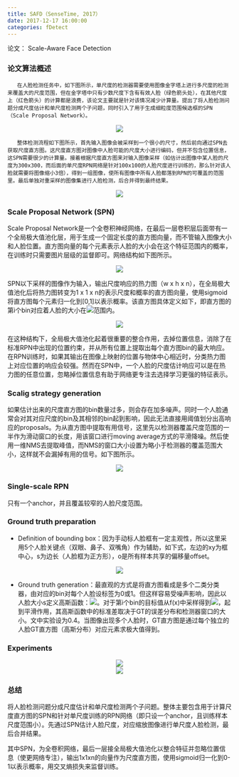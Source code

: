 ```yaml
---
title: SAFD（SenseTime, 2017）
date: 2017-12-17 16:00:00
categories: fDetect
---
```


<script type="text/javascript" src="http://cdn.mathjax.org/mathjax/latest/MathJax.js?config=default"></script>

论文： Scale-Aware Face Detection

### 论文算法概述

       在人脸检测任务中，如下图所示，单尺度的检测器需要使用图像金字塔上进行多尺度的检测来覆盖大的尺度范围，但在金字塔中只有少数尺度下含有有效人脸（绿色箭头处），在其他尺度上（红色箭头）的计算都是浪费，该论文主要就是针对该情况减少计算量。提出了将人脸检测问题分成尺度估计和单尺度检测两个子问题，同时引入了用于生成细粒度范围候选框的SPN（Scale Proposal Network）。
	   
<center><img src="{{ site.baseurl }}/images/pdDetect/safd1.png"></center>

       整体检测流程如下图所示，首先输入图像会被采样到一个很小的尺寸，然后前向通过SPN去获取尺度直方图。这尺度直方图对图像中人脸可能的尺度大小进行编码，但并不包含位置信息，这SPN需要很少的计算量。接着根据尺度直方图来对输入图像采样（如估计出图像中某人脸的尺度为300x300，而后面的单尺度RPN网络是针对100x100的人脸尺度进行训练的，那么针对该人脸就需要将图像缩小3倍），得到一组图像，使所有图像中所有人脸都落到RPN的可覆盖的范围里。最后单独对重采样的图像集进行人脸检测，后合并得到最终结果。
	   
<center><img src="{{ site.baseurl }}/images/pdDetect/safd2.png"></center>  
 
### Scale Proposal Network (SPN)

   Scale Proposal Network是一个全卷积神经网络，在最后一层卷积层后面带有一个全局极大值池化层，用于生成一个固定长度的直方图向量，而不管输入图像大小和人脸位置。直方图向量的每个元素表示人脸的大小会在这个特征范围内的概率，在训练时只需要图片层级的监督即可。网络结构如下图所示。
   
<center><img src="{{ site.baseurl }}/images/pdDetect/safd3.png"></center>  

   SPN以下采样的图像作为输入，输出尺度响应的热力图（w x h x n），在全局极大值池化后将热力图转变为1 x 1 x n的表示尺度和概率的直方图向量，使用sigmoid将直方图每个元素归一化到[0,1]以表示概率。该直方图具体定义如下，即直方图的第i个bin对应着人脸的大小在<img src="{{ site.baseurl }}/images/pdDetect/safd4.png">范围内。
   
<center><img src="{{ site.baseurl }}/images/pdDetect/safd5.png"></center> 
   
   在这种结构下，全局极大值池化起着很重要的整合作用，去掉位置信息，消除了在标准RPN中出现的位置约束，并从所有位置上提取出每个直方图bin的最大响应。在RPN训练时，如果其输出在图像上映射的位置与物体中心相近时，分类热力图上对应位置的响应会较强。然而在SPN中，一个人脸的尺度估计响应可以是在热力图的任意位置，忽略掉位置信息有助于网络更专注去选择学习更强的特征表示。
   
### Scalig strategy generation

   如果估计出来的尺度直方图的bin数量过多，则会存在加多噪声。同时一个人脸通常会对其对应尺度的bin及其相邻的bin起到影响，因此无法直接用阈值划分出高响应的proposals。为从直方图中提取有用信号，这里先以检测器覆盖尺度范围的一半作为滑动窗口的长度，用该窗口进行moving average方式的平滑降噪。然后使用一维NMS去提取峰值，而NMS的窗口大小设置为略小于检测器的覆盖范围大小，这样就不会漏掉有用的信号。如下图所示。
   
<center><img src="{{ site.baseurl }}/images/pdDetect/safd6.png"></center> 

### Single-scale RPN

   只有一个anchor，并且覆盖较窄的人脸尺度范围。

### Ground truth preparation

* Definition of bounding box：因为手动标人脸框有一定主观性，所以这里采用5个人脸关键点（双眼、鼻子、双嘴角）作为辅助，如下式，左边的xy为框中心，s为边长（人脸框为正方形），o是所有样本共享的偏移量offset。  

<center><img src="{{ site.baseurl }}/images/pdDetect/safd7.png"></center> 

* Ground truth generation：最直观的方式是将直方图看成是多个二类分类器，由对应的bin对每个人脸设标签为0或1。但这样容易受噪声影响，因此以人脸大小s定义高斯函数：<img src="{{ site.baseurl }}/images/pdDetect/safd8.png">。对于第i个bin的目标值从f(x)中采样得到<img src="{{ site.baseurl }}/images/pdDetect/safd9.png">，起到平滑作用，其高斯函数中的标准差取决于GT的误差分布和检测器窗口的大小。文中实验设为0.4。当图像出现多个人脸时，GT直方图是通过每个独立的人脸GT直方图（高斯分布）对应元素求极大值得到。

### Experiments

<center><img src="{{ site.baseurl }}/images/pdDetect/safd10.png"></center>

<center><img src="{{ site.baseurl }}/images/pdDetect/safd11.png"></center>

### 总结

   将人脸检测问题分成尺度估计和单尺度检测两个子问题。整体主要包含用于计算尺度直方图的SPN和针对单尺度训练的RPN网络（即只设一个anchor，且训练样本尺度范围小）。先通过SPN估计人脸尺度，对应缩放图像进行单尺度人脸检测，最后合并结果。
   
   其中SPN，为全卷积网络，最后一层接全局极大值池化以整合特征并忽略位置信息（使更网络专注），输出1x1xn的向量作为尺度直方图，使用sigmoid归一化到0-1以表示概率，用交叉熵损失来监督训练。
